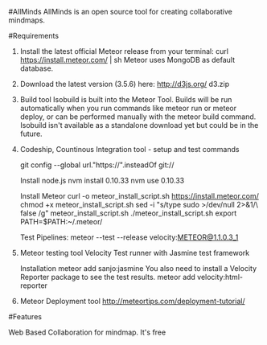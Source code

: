 #AllMinds
AllMinds is an open source tool for creating collaborative mindmaps.


#Requirements

1) Install the latest official Meteor release from your terminal:
	curl https://install.meteor.com/ | sh
	Meteor uses MongoDB as default database.

2) Download the latest version (3.5.6) here:
	http://d3js.org/
	d3.zip

3) Build tool
   Isobuild is built into the Meteor Tool. Builds will be run automatically when you run commands like meteor run or meteor deploy, or can be performed manually with the meteor build command. Isobuild isn't available as a standalone download yet but could be in the future.

 4) Codeship, Countinous Integration tool - setup and test commands
	
	git config --global url."https://".insteadOf git://
	
	Install node.js
	nvm install 0.10.33
	nvm use 0.10.33

	Install Meteor
	curl -o meteor_install_script.sh https://install.meteor.com/
	chmod +x meteor_install_script.sh
	sed -i "s/type sudo >\/dev\/null 2>&1/\ false /g" meteor_install_script.sh
	./meteor_install_script.sh
	export PATH=$PATH:~/.meteor/

	Test Pipelines:
	meteor --test --release velocity:METEOR@1.1.0.3_1

5) Meteor testing tool 
	Velocity Test runner with Jasmine test framework

	Installation
	meteor add sanjo:jasmine
	You also need to install a Velocity Reporter package to see the test results.
	meteor add velocity:html-reporter 

6) Meteor Deployment tool
   http://meteortips.com/deployment-tutorial/


#Features

Web Based Collaboration for mindmap.
It's free



